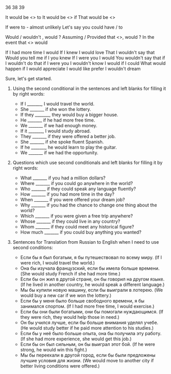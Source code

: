   36
  38
  39
  
  It would be <> to
  It would be <> if
  That would be <>

  If <SUBJECT> were to - almost unlikely
  Let's say you could have / to

  Would <SUBJECT> / <SUBJECT> wouldn't <VERB>, would <SUBJECT>?
  Assuming / Provided that <>, would <SUBJECT> <VERB>?
  In the event that <> <SUBJECT> would <VERB>

  If I had more time I would
  If I knew
  I would love That
  I wouldn't say that
  Would you tell me if I you knew
  If I were you I would
  You wouldn't say that if 
  I wouldn't do that if I were you
  I wouldn't know
  I would if I could
  What would happen if
  I would appreciate
  I would like prefer
  I wouldn't dream

Sure, let's get started.

1. Using the second conditional in the sentences and left blanks for filling it by right words:
   - If I _______, I would travel the world.
   - She _______ if she won the lottery.
   - If they _______, they would buy a bigger house.
   - He _______ if he had more free time.
   - We _______ if we had enough money.
   - If it _______, I would study abroad.
   - They _______ if they were offered a better job.
   - She _______ if she spoke fluent Spanish.
   - If he _______, he would learn to play the guitar.
   - We _______ if we had the opportunity.

2. Questions which use second conditionals and left blanks for filling it by right words:
   - What _______ if you had a million dollars?
   - Where _______ if you could go anywhere in the world?
   - Who _______ if they could speak any language fluently?
   - How _______ if you had more time in the day?
   - When _______ if you were offered your dream job?
   - Why _______ if you had the chance to change one thing about the world?
   - Which _______ if you were given a free trip anywhere?
   - Whose _______ if they could live in any country?
   - Whom _______ if they could meet any historical figure?
   - How much _______ if you could buy anything you wanted?

3. Sentences for Translation from Russian to English when I need to use second conditions:
   - Если бы я был богатым, я бы путешествовал по всему миру. (If I were rich, I would travel the world.)
   - Она бы изучала французский, если бы имела больше времени. (She would study French if she had more time.)
   - Если бы он жил в другой стране, он бы говорил на другом языке. (If he lived in another country, he would speak a different language.)
   - Мы бы купили новую машину, если бы выиграли в лотерею. (We would buy a new car if we won the lottery.)
   - Если бы у меня было больше свободного времени, я бы занимался спортом. (If I had more free time, I would exercise.)
   - Если бы они были богатыми, они бы помогали нуждающимся. (If they were rich, they would help those in need.)
   - Он бы учился лучше, если бы больше внимания уделял учебе. (He would study better if he paid more attention to his studies.)
   - Если бы у неё было больше опыта, она бы получила эту работу. (If she had more experience, she would get this job.)
   - Если бы он был сильным, он бы выиграл этот бой. (If he were strong, he would win this fight.)
   - Мы бы переехали в другой город, если бы были предложены лучшие условия для жизни. (We would move to another city if better living conditions were offered.)